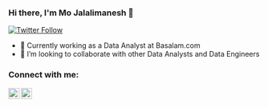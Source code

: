 ### Hi there, I'm Mo Jalalimanesh 👋


[![Twitter Follow](https://img.shields.io/twitter/follow/mojalalimanesh?color=1DA1F2&logo=twitter&style=for-the-badge)](https://twitter.com/intent/follow?original_referer=https%3A%2F%2Fgithub.com%2Fmojalalimanesh&screen_name=mojalalimanesh)


- 🔭 Currently working as a Data Analyst at Basalam.com
- 👯 I’m looking to collaborate with other Data Analysts and Data Engineers



### Connect with me:

[<img align="left" alt="GeeKaizer | Twitter" width="22px" src="https://cdn.jsdelivr.net/npm/simple-icons@v3/icons/twitter.svg" />][twitter]
[<img align="left" alt="GeeKaizer | LinkedIn" width="22px" src="https://cdn.jsdelivr.net/npm/simple-icons@v3/icons/linkedin.svg" />][linkedin]

<br/>




[twitter]: https://twitter.com/mojalalimanesh


[linkedin]: linkedin.com/in/mjalalimanesh
